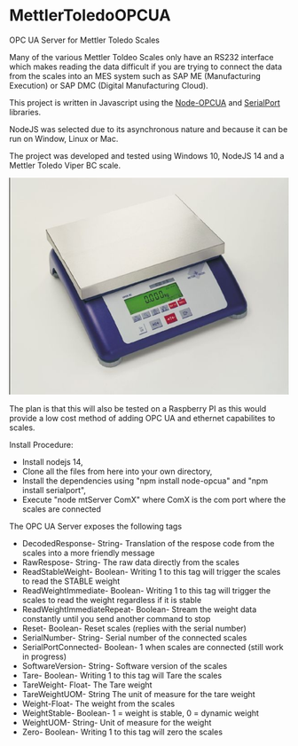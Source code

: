 # MettlerToledoOPCUA
OPC UA Server for Mettler Toledo Scales

Many of the various Mettler Toldeo Scales only have an RS232 interface which makes reading the data difficult if you are trying to connect the data from the scales into an MES system such as SAP ME (Manufacturing Execution) or SAP DMC (Digital Manufacturing Cloud).

This project is written in Javascript using the [Node-OPCUA](https://node-opcua.github.io/) and [SerialPort](https://serialport.io/) libraries.

NodeJS was selected due to its asynchronous nature and because it can be run on Window, Linux or Mac.

The project was developed and tested using Windows 10, NodeJS 14 and a Mettler Toledo Viper BC scale.

![Scales](MT_Viper_BC.jpeg)

The plan is that this will also be tested on a Raspberry PI as this would provide a low cost method of adding OPC UA and ethernet capabilites to scales.

Install Procedure:

- Install nodejs 14, 
- Clone all the files from here into your own directory, 
- Install the dependencies using "npm install node-opcua" and "npm install serialport", 
- Execute "node mtServer ComX" where ComX is the com port where the scales are connected


The OPC UA Server exposes the following tags 

- DecodedResponse- String- Translation of the respose code from the scales into a more friendly message
- RawRespose- String- The raw data directly from the scales
- ReadStableWeight- Boolean- Writing 1 to this tag will trigger the scales to read the STABLE weight
- ReadWeightImmediate- Boolean- Writing 1 to this tag will trigger the scales to read the weight regardless if it is stable
- ReadWeightImmediateRepeat- Boolean- Stream the weight data constantly until you send another command to stop
- Reset- Boolean- Reset scales (replies with the serial number)
- SerialNumber- String- Serial number of the connected scales
- SerialPortConnected- Boolean- 1 when scales are connected (still work in progress)
- SoftwareVersion- String- Software version of the scales
- Tare- Boolean- Writing 1 to this tag will Tare the scales
- TareWeight- Float- The Tare weight 
- TareWeightUOM- String The unit of measure for the tare weight
- Weight-Float- The weight from the scales
- WeightStable- Boolean- 1 = weight is stable, 0 = dynamic weight
- WeightUOM- String- Unit of measure for the weight
- Zero- Boolean- Writing 1 to this tag will zero the scales

